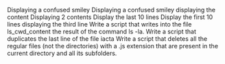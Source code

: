 Displaying a confused smiley
Displaying a confused smiley
displaying the content
Displaying 2 contents
Display the last 10 lines
Display the first 10 lines
displaying the third line
Write a script that writes into the file ls_cwd_content the result of the command ls -la.
Write a script that duplicates the last line of the file iacta
Write a script that deletes all the regular files (not the directories) with a .js extension that are present in the current directory and all its subfolders.
